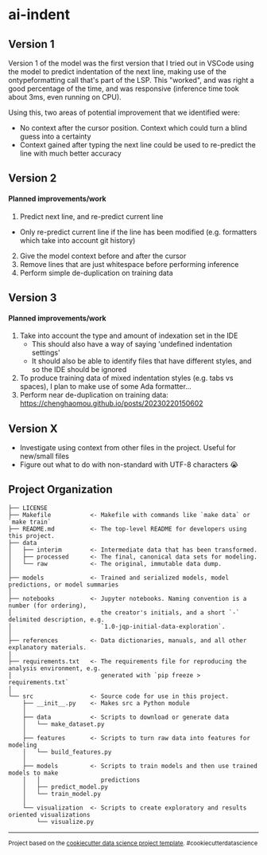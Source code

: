 ai-indent
==============================

## Version 1

Version 1 of the model was the first version that I tried out in VSCode using the model to predict indentation of the next line, making use of the ontypeformatting call that's part of the LSP. This "worked", and was right a good percentage of the time, and was responsive (inference time took about 3ms, even running on CPU).

Using this, two areas of potential improvement that we identified were:
- No context after the cursor position. Context which could turn a blind guess into a certainty
- Context gained after typing the next line could be used to re-predict the line with much better accuracy

## Version 2

#### Planned improvements/work
1. Predict next line, and re-predict current line
  - Only re-predict current line if the line has been modified (e.g. formatters which take into account git history)
2. Give the model context before and after the cursor
3. Remove lines that are just whitespace before performing inference
4. Perform simple de-duplication on training data

## Version 3

#### Planned improvements/work

1. Take into account the type and amount of indexation set in the IDE 
   - This should also have a way of saying 'undefined indentation settings'
   - It should also be able to identify files that have different styles, and so the IDE should be ignored
2. To produce training data of mixed indentation styles (e.g. tabs vs spaces), I plan to make use of some Ada formatter...
4. Perform near de-duplication on training data: https://chenghaomou.github.io/posts/20230220150602


## Version X
- Investigate using context from other files in the project. Useful for new/small files
- Figure out what to do with non-standard with UTF-8 characters 😭


Project Organization
------------

    ├── LICENSE
    ├── Makefile           <- Makefile with commands like `make data` or `make train`
    ├── README.md          <- The top-level README for developers using this project.
    ├── data
    │   ├── interim        <- Intermediate data that has been transformed.
    │   ├── processed      <- The final, canonical data sets for modeling.
    │   └── raw            <- The original, immutable data dump.
    │
    ├── models             <- Trained and serialized models, model predictions, or model summaries
    │
    ├── notebooks          <- Jupyter notebooks. Naming convention is a number (for ordering),
    │                         the creator's initials, and a short `-` delimited description, e.g.
    │                         `1.0-jqp-initial-data-exploration`.
    │
    ├── references         <- Data dictionaries, manuals, and all other explanatory materials.
    │
    ├── requirements.txt   <- The requirements file for reproducing the analysis environment, e.g.
    │                         generated with `pip freeze > requirements.txt`
    │
    └── src                <- Source code for use in this project.
        ├── __init__.py    <- Makes src a Python module
        │
        ├── data           <- Scripts to download or generate data
        │   └── make_dataset.py
        │
        ├── features       <- Scripts to turn raw data into features for modeling
        │   └── build_features.py
        │
        ├── models         <- Scripts to train models and then use trained models to make
        │   │                 predictions
        │   ├── predict_model.py
        │   └── train_model.py
        │
        └── visualization  <- Scripts to create exploratory and results oriented visualizations
            └── visualize.py

--------

<p><small>Project based on the <a target="_blank" href="https://drivendata.github.io/cookiecutter-data-science/">cookiecutter data science project template</a>. #cookiecutterdatascience</small></p>
